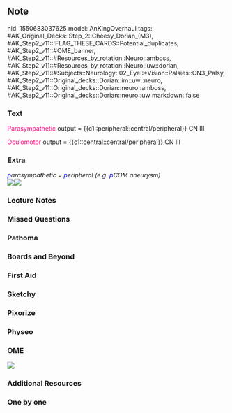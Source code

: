 ## Note
nid: 1550683037625
model: AnKingOverhaul
tags: #AK_Original_Decks::Step_2::Cheesy_Dorian_(M3), #AK_Step2_v11::!FLAG_THESE_CARDS::Potential_duplicates, #AK_Step2_v11::#OME_banner, #AK_Step2_v11::#Resources_by_rotation::Neuro::amboss, #AK_Step2_v11::#Resources_by_rotation::Neuro::uw::dorian, #AK_Step2_v11::#Subjects::Neurology::02_Eye::*Vision::Palsies::CN3_Palsy, #AK_Step2_v11::Original_decks::Dorian::im::uw::neuro, #AK_Step2_v11::Original_decks::Dorian::neuro::amboss, #AK_Step2_v11::Original_decks::Dorian::neuro::uw
markdown: false

### Text
<font color="#FC0280">Parasympathetic</font> output =
{{c1::peripheral::central/peripheral}} CN III
<div>
  <font color="#FC0280">Oculomotor</font> output =
  {{c1::central::central/peripheral}} CN III
</div>

### Extra
<div>
  <i><font color="#0000FF" style="">p</font>arasympathetic =
  <font color="#0000FF" style="">p</font>eripheral (e.g.
  <font color="#0000FF">p</font>COM aneurysm)</i>
</div>
<div>
  <i><img src="paste-78821239816369.jpg"><span style=""><img src=
  "paste-4363759787180033.jpg"></span></i>
</div>

### Lecture Notes


### Missed Questions


### Pathoma


### Boards and Beyond


### First Aid


### Sketchy


### Pixorize


### Physeo


### OME
<div class="ome-widget">
  <a href="https://onlinemeded.org?ref=anki"><img src=
  "_OME_AnkiFlashcards_General_7.png"></a>
</div>

### Additional Resources


### One by one

